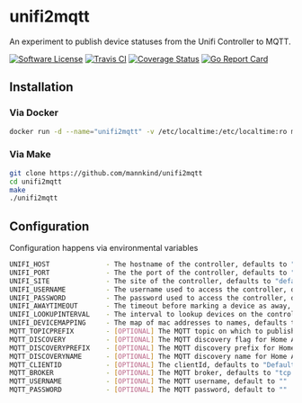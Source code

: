 # unifi2mqtt

An experiment to publish device statuses from the Unifi Controller to MQTT.

[![Software
License](https://img.shields.io/badge/License-MIT-orange.svg?style=flat-square)](https://github.com/mannkind/unifi2mqtt/blob/master/LICENSE.md)
[![Travis CI](https://img.shields.io/travis/mannkind/unifi2mqtt/master.svg?style=flat-square)](https://travis-ci.org/mannkind/unifi2mqtt)
[![Coverage Status](https://img.shields.io/codecov/c/github/mannkind/unifi2mqtt/master.svg)](http://codecov.io/github/mannkind/unifi2mqtt?branch=master)
[![Go Report Card](https://goreportcard.com/badge/github.com/mannkind/unifi2mqtt)](https://goreportcard.com/report/github.com/mannkind/unifi2mqtt)

## Installation

### Via Docker

```bash
docker run -d --name="unifi2mqtt" -v /etc/localtime:/etc/localtime:ro mannkind/unifi2mqtt
```

### Via Make

```bash
git clone https://github.com/mannkind/unifi2mqtt
cd unifi2mqtt
make
./unifi2mqtt
```

## Configuration

Configuration happens via environmental variables

```bash
UNIFI_HOST              - The hostname of the controller, defaults to "unifi.local"
UNIFI_PORT              - The the port of the controller, defaults to "8843"
UNIFI_SITE              - The site of the controller, defaults to "default"
UNIFI_USERNAME          - The username used to access the controller, defaults to "unifi"
UNIFI_PASSWORD          - The password used to access the controller, defaults to "unifi"
UNIFI_AWAYTIMEOUT       - The timeout before marking a device as away, defaults to "5m"
UNIFI_LOOKUPINTERVAL    - The interval to lookup devices on the controller, defaults to "10s"
UNIFI_DEVICEMAPPING     - The map of mac addresses to names, defaults to "11:22:33:44:55:66;MyPhone,12:23:34:45:56:67;AnotherPhone"
MQTT_TOPICPREFIX        - [OPTIONAL] The MQTT topic on which to publish the collection lookup results, defaults to "home/unifi"
MQTT_DISCOVERY          - [OPTIONAL] The MQTT discovery flag for Home Assistant, defaults to false
MQTT_DISCOVERYPREFIX    - [OPTIONAL] The MQTT discovery prefix for Home Assistant, defaults to "homeassistant"
MQTT_DISCOVERYNAME      - [OPTIONAL] The MQTT discovery name for Home Assistant, defaults to "unifi"
MQTT_CLIENTID           - [OPTIONAL] The clientId, defaults to "DefaultUNIFI2MQTTClientID"
MQTT_BROKER             - [OPTIONAL] The MQTT broker, defaults to "tcp://mosquitto.org:1883"
MQTT_USERNAME           - [OPTIONAL] The MQTT username, default to ""
MQTT_PASSWORD           - [OPTIONAL] The MQTT password, default to ""
```
